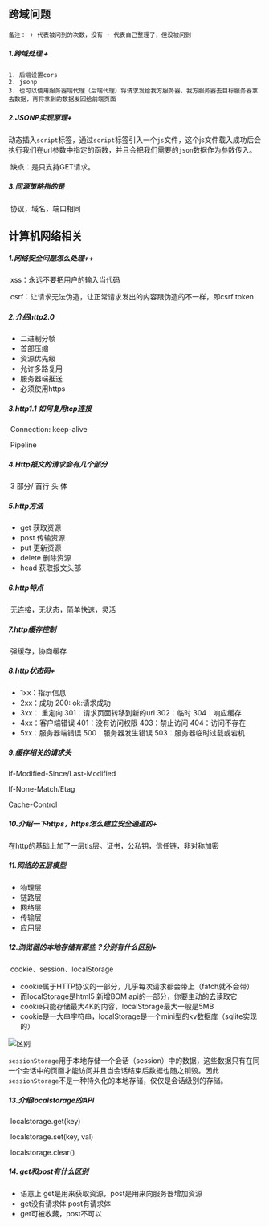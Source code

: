 ## 跨域问题

`备注： + 代表被问到的次数，没有 + 代表自己整理了，但没被问到`

##### 1.跨域处理 +

   	1. 后端设置cors
   	2. jsonp
   	3. 也可以使用服务器端代理（后端代理）将请求发给我方服务器，我方服务器去目标服务器拿去数据，再将拿到的数据发回给前端页面

##### 2.JSONP实现原理+

​	动态插入`script`标签，通过`script`标签引入一个`js`文件，这个js文件载入成功后会执行我们在url参数中指定的函数，并且会把我们需要的`json`数据作为参数传入。

​	缺点：是只支持GET请求。

##### 3.同源策略指的是

​	协议，域名，端口相同



## 计算机网络相关

##### 1.网络安全问题怎么处理++

​	xss：永远不要把用户的输入当代码

​	csrf：让请求无法伪造，让正常请求发出的内容跟伪造的不一样，即csrf token



##### 2.介绍http2.0

* 二进制分帧
* 首部压缩
* 资源优先级
* 允许多路复用
* 服务器端推送
* 必须使用https



##### 3.http1.1 如何复用tcp连接

​	Connection: keep-alive

​	Pipeline



##### 4.Http报文的请求会有几个部分

​	3 部分/  首行	头	体



##### 5.http方法

* get   获取资源
* post  传输资源
* put  更新资源
* delete  删除资源
* head  获取报文头部



##### 6.http特点

​	无连接，无状态，简单快速，灵活



##### 7.http缓存控制

​	强缓存，协商缓存



##### 8.http状态码+

* 1xx：指示信息
* 2xx：成功                  200: ok:请求成功
* 3xx： 重定向             301：请求页面转移到新的url    302：临时    304：响应缓存
* 4xx：客户端错误       401：没有访问权限     403：禁止访问       404：访问不存在
* 5xx：服务器端错误    500：服务器发生错误  503：服务器临时过载或宕机



##### 9.缓存相关的请求头

If-Modified-Since/Last-Modified

If-None-Match/Etag

Cache-Control



##### 10.介绍一下https，https怎么建立安全通道的+

在http的基础上加了一层tls层。证书，公私钥，信任链，非对称加密



##### 11.网络的五层模型

* 物理层
* 链路层
* 网络层
* 传输层
* 应用层



##### 12.浏览器的本地存储有那些？分别有什么区别+

​	cookie、session、localStorage

- cookie属于HTTP协议的一部分，几乎每次请求都会带上（fatch就不会带）
- 而localStorage是html5 新增BOM api的一部分，你要主动的去读取它
- cookie只能存储最大4K的内容，localStorage最大一般是5MB
- cookie是一大串字符串，localStorage是一个mini型的kv数据库（sqlite实现的）

![区别](C:\Users\54463\Desktop\面试相关\面试时查看题\微信截图_20191024184010.png)

`sessionStorage`用于本地存储一个会话（session）中的数据，这些数据只有在同一个会话中的页面才能访问并且当会话结束后数据也随之销毁。因此`sessionStorage`不是一种持久化的本地存储，仅仅是会话级别的存储。



##### 13.介绍localstorage的API

​	localstorage.get(key)

​	localstorage.set(key, val)

​	localstorage.clear()



##### 14. get和post有什么区别

* 语意上 get是用来获取资源，post是用来向服务器增加资源
* get没有请求体   post有请求体
* get可被收藏，post不可以